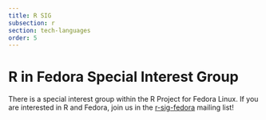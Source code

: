 ```yaml
---
title: R SIG
subsection: r
section: tech-languages
order: 5
---
```


# R in Fedora Special Interest Group

There is a special interest group within the R Project for Fedora Linux.
If you are interested in R and Fedora, join us in the [r-sig-fedora](https://stat.ethz.ch/mailman/listinfo/r-sig-fedora) mailing list!
